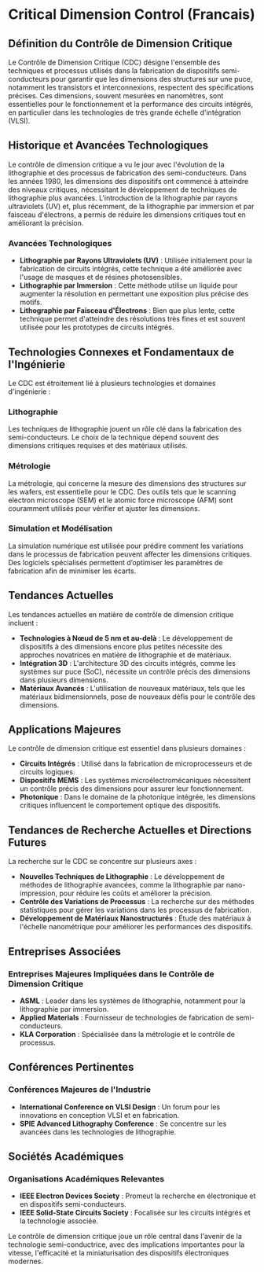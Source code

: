 # Critical Dimension Control (Francais)

## Définition du Contrôle de Dimension Critique

Le Contrôle de Dimension Critique (CDC) désigne l'ensemble des techniques et processus utilisés dans la fabrication de dispositifs semi-conducteurs pour garantir que les dimensions des structures sur une puce, notamment les transistors et interconnexions, respectent des spécifications précises. Ces dimensions, souvent mesurées en nanomètres, sont essentielles pour le fonctionnement et la performance des circuits intégrés, en particulier dans les technologies de très grande échelle d'intégration (VLSI).

## Historique et Avancées Technologiques

Le contrôle de dimension critique a vu le jour avec l'évolution de la lithographie et des processus de fabrication des semi-conducteurs. Dans les années 1980, les dimensions des dispositifs ont commencé à atteindre des niveaux critiques, nécessitant le développement de techniques de lithographie plus avancées. L'introduction de la lithographie par rayons ultraviolets (UV) et, plus récemment, de la lithographie par immersion et par faisceau d'électrons, a permis de réduire les dimensions critiques tout en améliorant la précision.

### Avancées Technologiques

- **Lithographie par Rayons Ultraviolets (UV)** : Utilisée initialement pour la fabrication de circuits intégrés, cette technique a été améliorée avec l'usage de masques et de résines photosensibles.
- **Lithographie par Immersion** : Cette méthode utilise un liquide pour augmenter la résolution en permettant une exposition plus précise des motifs.
- **Lithographie par Faisceau d'Électrons** : Bien que plus lente, cette technique permet d'atteindre des résolutions très fines et est souvent utilisée pour les prototypes de circuits intégrés.

## Technologies Connexes et Fondamentaux de l'Ingénierie

Le CDC est étroitement lié à plusieurs technologies et domaines d'ingénierie :

### Lithographie

Les techniques de lithographie jouent un rôle clé dans la fabrication des semi-conducteurs. Le choix de la technique dépend souvent des dimensions critiques requises et des matériaux utilisés.

### Métrologie

La métrologie, qui concerne la mesure des dimensions des structures sur les wafers, est essentielle pour le CDC. Des outils tels que le scanning electron microscope (SEM) et le atomic force microscope (AFM) sont couramment utilisés pour vérifier et ajuster les dimensions.

### Simulation et Modélisation

La simulation numérique est utilisée pour prédire comment les variations dans le processus de fabrication peuvent affecter les dimensions critiques. Des logiciels spécialisés permettent d’optimiser les paramètres de fabrication afin de minimiser les écarts.

## Tendances Actuelles

Les tendances actuelles en matière de contrôle de dimension critique incluent :

- **Technologies à Nœud de 5 nm et au-delà** : Le développement de dispositifs à des dimensions encore plus petites nécessite des approches novatrices en matière de lithographie et de matériaux.
- **Intégration 3D** : L'architecture 3D des circuits intégrés, comme les systèmes sur puce (SoC), nécessite un contrôle précis des dimensions dans plusieurs dimensions.
- **Matériaux Avancés** : L'utilisation de nouveaux matériaux, tels que les matériaux bidimensionnels, pose de nouveaux défis pour le contrôle des dimensions.

## Applications Majeures

Le contrôle de dimension critique est essentiel dans plusieurs domaines :

- **Circuits Intégrés** : Utilisé dans la fabrication de microprocesseurs et de circuits logiques.
- **Dispositifs MEMS** : Les systèmes microélectromécaniques nécessitent un contrôle précis des dimensions pour assurer leur fonctionnement.
- **Photonique** : Dans le domaine de la photonique intégrée, les dimensions critiques influencent le comportement optique des dispositifs.

## Tendances de Recherche Actuelles et Directions Futures

La recherche sur le CDC se concentre sur plusieurs axes :

- **Nouvelles Techniques de Lithographie** : Le développement de méthodes de lithographie avancées, comme la lithographie par nano-impression, pour réduire les coûts et améliorer la précision.
- **Contrôle des Variations de Processus** : La recherche sur des méthodes statistiques pour gérer les variations dans les processus de fabrication.
- **Développement de Matériaux Nanostructurés** : Étude des matériaux à l'échelle nanométrique pour améliorer les performances des dispositifs.

## Entreprises Associées

### Entreprises Majeures Impliquées dans le Contrôle de Dimension Critique

- **ASML** : Leader dans les systèmes de lithographie, notamment pour la lithographie par immersion.
- **Applied Materials** : Fournisseur de technologies de fabrication de semi-conducteurs.
- **KLA Corporation** : Spécialisée dans la métrologie et le contrôle de processus.

## Conférences Pertinentes

### Conférences Majeures de l'Industrie

- **International Conference on VLSI Design** : Un forum pour les innovations en conception VLSI et en fabrication.
- **SPIE Advanced Lithography Conference** : Se concentre sur les avancées dans les technologies de lithographie.

## Sociétés Académiques

### Organisations Académiques Relevantes

- **IEEE Electron Devices Society** : Promeut la recherche en électronique et en dispositifs semi-conducteurs.
- **IEEE Solid-State Circuits Society** : Focalisée sur les circuits intégrés et la technologie associée.

Le contrôle de dimension critique joue un rôle central dans l'avenir de la technologie semi-conductrice, avec des implications importantes pour la vitesse, l'efficacité et la miniaturisation des dispositifs électroniques modernes.